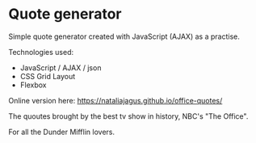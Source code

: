 # Quote generator 

Simple quote generator created with JavaScript (AJAX) as a practise. 

Technologies used:
- JavaScript / AJAX / json 
- CSS Grid Layout
- Flexbox 




Online version here: https://nataliajagus.github.io/office-quotes/

The quoutes brought by the best tv show in history, NBC's "The Office".

For all the Dunder Mifflin lovers.  
